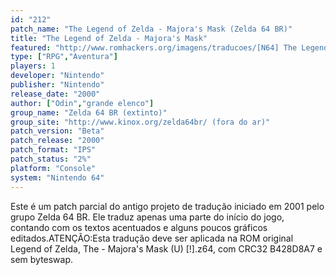 ```yaml
---
id: "212"
patch_name: "The Legend of Zelda - Majora's Mask (Zelda 64 BR)"
title: "The Legend of Zelda - Majora's Mask"
featured: "http://www.romhackers.org/imagens/traducoes/[N64] The Legend of Zelda - Majora's Mask - Zelda64 BR - 1.jpg"
type: ["RPG","Aventura"]
players: 1
developer: "Nintendo"
publisher: "Nintendo"
release_date: "2000"
author: ["Odin","grande elenco"]
group_name: "Zelda 64 BR (extinto)"
group_site: "http://www.kinox.org/zelda64br/ (fora do ar)"
patch_version: "Beta"
patch_release: "2000"
patch_format: "IPS"
patch_status: "2%"
platform: "Console"
system: "Nintendo 64"
---
```


Este é um patch parcial do antigo projeto de tradução iniciado em 2001 pelo grupo Zelda 64 BR. Ele traduz apenas uma parte do início do jogo, contando com os textos acentuados e alguns poucos gráficos editados.ATENÇÃO:Esta tradução deve ser aplicada na ROM original Legend of Zelda, The - Majora's Mask (U) [!].z64, com CRC32 B428D8A7 e sem byteswap.
